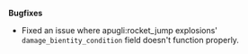 **Bugfixes**
- Fixed an issue where apugli:rocket_jump explosions' `damage_bientity_condition` field doesn't function properly.